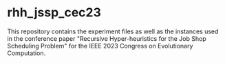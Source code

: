 # rhh_jssp_cec23
This repository contains the experiment files as well as the instances used in the conference paper "Recursive Hyper-heuristics for the Job Shop Scheduling Problem" for the IEEE 2023 Congress on Evolutionary Computation.  
